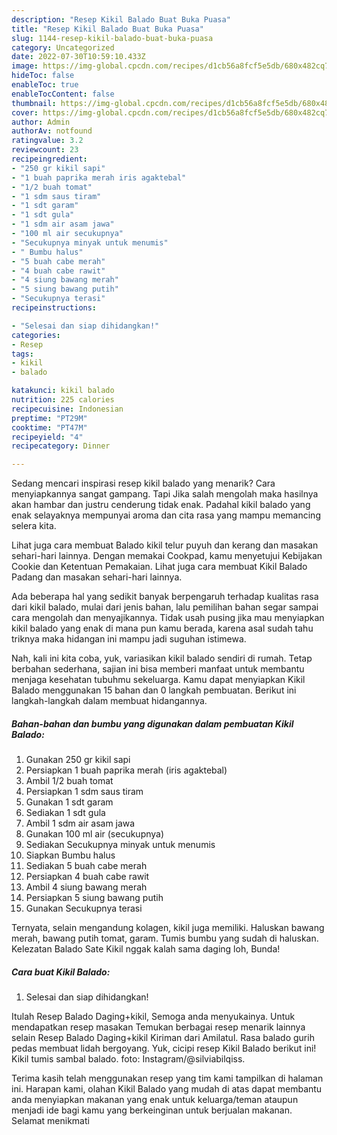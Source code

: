 ```yaml
---
description: "Resep Kikil Balado Buat Buka Puasa"
title: "Resep Kikil Balado Buat Buka Puasa"
slug: 1144-resep-kikil-balado-buat-buka-puasa
category: Uncategorized
date: 2022-07-30T10:59:10.433Z
image: https://img-global.cpcdn.com/recipes/d1cb56a8fcf5e5db/680x482cq70/kikil-balado-foto-resep-utama.jpg
hideToc: false
enableToc: true
enableTocContent: false
thumbnail: https://img-global.cpcdn.com/recipes/d1cb56a8fcf5e5db/680x482cq70/kikil-balado-foto-resep-utama.jpg
cover: https://img-global.cpcdn.com/recipes/d1cb56a8fcf5e5db/680x482cq70/kikil-balado-foto-resep-utama.jpg
author: Admin
authorAv: notfound
ratingvalue: 3.2
reviewcount: 23
recipeingredient:
- "250 gr kikil sapi"
- "1 buah paprika merah iris agaktebal"
- "1/2 buah tomat"
- "1 sdm saus tiram"
- "1 sdt garam"
- "1 sdt gula"
- "1 sdm air asam jawa"
- "100 ml air secukupnya"
- "Secukupnya minyak untuk menumis"
- " Bumbu halus"
- "5 buah cabe merah"
- "4 buah cabe rawit"
- "4 siung bawang merah"
- "5 siung bawang putih"
- "Secukupnya terasi"
recipeinstructions:

- "Selesai dan siap dihidangkan!"
categories:
- Resep
tags:
- kikil
- balado

katakunci: kikil balado 
nutrition: 225 calories
recipecuisine: Indonesian
preptime: "PT29M"
cooktime: "PT47M"
recipeyield: "4"
recipecategory: Dinner

---
```



Sedang mencari inspirasi resep kikil balado yang menarik? Cara menyiapkannya sangat gampang. Tapi Jika salah mengolah maka hasilnya akan hambar dan justru cenderung tidak enak. Padahal kikil balado yang enak selayaknya mempunyai aroma dan cita rasa yang mampu memancing selera kita.


Lihat juga cara membuat Balado kikil telur puyuh dan kerang dan masakan sehari-hari lainnya. Dengan memakai Cookpad, kamu menyetujui Kebijakan Cookie dan Ketentuan Pemakaian. Lihat juga cara membuat Kikil Balado Padang dan masakan sehari-hari lainnya.

Ada beberapa hal yang sedikit banyak berpengaruh terhadap kualitas rasa dari kikil balado, mulai dari jenis bahan, lalu pemilihan bahan segar sampai cara mengolah dan menyajikannya. Tidak usah pusing jika mau menyiapkan kikil balado yang enak di mana pun kamu berada, karena asal sudah tahu triknya maka hidangan ini mampu jadi suguhan istimewa.


Nah, kali ini kita coba, yuk, variasikan kikil balado sendiri di rumah. Tetap berbahan sederhana, sajian ini bisa memberi manfaat untuk membantu menjaga kesehatan tubuhmu sekeluarga. Kamu dapat menyiapkan Kikil Balado menggunakan 15 bahan dan 0 langkah pembuatan. Berikut ini langkah-langkah dalam membuat hidangannya.

<!--inarticleads1-->

##### Bahan-bahan dan bumbu yang digunakan dalam pembuatan Kikil Balado:

1. Gunakan 250 gr kikil sapi
1. Persiapkan 1 buah paprika merah (iris agaktebal)
1. Ambil 1/2 buah tomat
1. Persiapkan 1 sdm saus tiram
1. Gunakan 1 sdt garam
1. Sediakan 1 sdt gula
1. Ambil 1 sdm air asam jawa
1. Gunakan 100 ml air (secukupnya)
1. Sediakan Secukupnya minyak untuk menumis
1. Siapkan  Bumbu halus
1. Sediakan 5 buah cabe merah
1. Persiapkan 4 buah cabe rawit
1. Ambil 4 siung bawang merah
1. Persiapkan 5 siung bawang putih
1. Gunakan Secukupnya terasi


Ternyata, selain mengandung kolagen, kikil juga memiliki. Haluskan bawang merah, bawang putih tomat, garam. Tumis bumbu yang sudah di haluskan. Kelezatan Balado Sate Kikil nggak kalah sama daging loh, Bunda! 

<!--inarticleads2-->

##### Cara buat Kikil Balado:


1. Selesai dan siap dihidangkan!

Itulah Resep Balado Daging+kikil, Semoga anda menyukainya. Untuk mendapatkan resep masakan Temukan berbagai resep menarik lainnya selain Resep Balado Daging+kikil Kiriman dari Amilatul. Rasa balado gurih pedas membuat lidah bergoyang. Yuk, cicipi resep Kikil Balado berikut ini! Kikil tumis sambal balado. foto: Instagram/@silviabilqiss. 

Terima kasih telah menggunakan resep yang tim kami tampilkan di halaman ini. Harapan kami, olahan Kikil Balado yang mudah di atas dapat membantu anda menyiapkan makanan yang enak untuk keluarga/teman ataupun menjadi ide bagi kamu yang berkeinginan untuk berjualan makanan. Selamat menikmati

